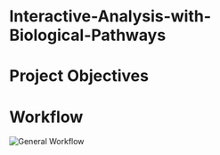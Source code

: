 # Interactive-Analysis-with-Biological-Pathways


# Project Objectives


# Workflow
![General Workflow](https://github.com/BioITHackathons/Interactive-Analysis-with-Biological-Pathways/tree/main/img)  
